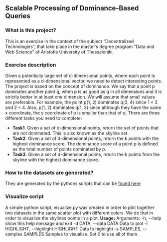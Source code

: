
## Scalable Processing of Dominance-Based Queries

### What is this project?
This is an exercise in the context of the subject “Decentralized Technologies”, that take place in the master’s degree program "Data and Web Science" of Aristotle University of Thessaloniki.

### Exercise description
Given a potentially large set of d-dimensional points, where each point is represented as a d-dimensional vector, we need to detect interesting points. The project is based on the concept of dominance. We say that a point p dominates another point q, when p is as good as q in all dimensions and it is strictly better in at least one dimension. We will assume that small values are preferable. For example, the point p(1, 2) dominates q(3, 4) since 1 < 3 and 2 < 4. Also, p(1, 2) dominates q(1, 3) since although they have the same x coordinate, the y coordinate of p is smaller than that of q. There are three different tasks you need to complete:
* **Task1**. Given a set of d-dimensional points, return the set of points that are not dominated. This is also known as the skyline set.
* **Task2**. Given a set of d-dimensional points, return the k points with the highest dominance score. The dominance score of a point p is defined as the total number of points dominated by p.
* **Task3**. Given a set of d-dimensional points, return the k points from the skyline with the highest dominance score.

### How to the datasets are generated?
They are generated by the pythons scripts that can be [found here](https://github.com/MnAppsNet/generateDatasets)

### Visualize script
A simple python script, visualize.py was created in order to plot together two datasets in the same scatter plot with different colors. We do that in order to visualize the skylines points in a plot.
**Usage:**
    Arguments:
      -h, --help            show this help message and exit
      -d DATA, --data DATA  Data to plot
      -l HIGHLIGHT, --highlight HIGHLIGHT
                            Data to highlight
      -s SAMPLES, --samples SAMPLES
                            Samples to visualise. Set 0 to use all of them.
